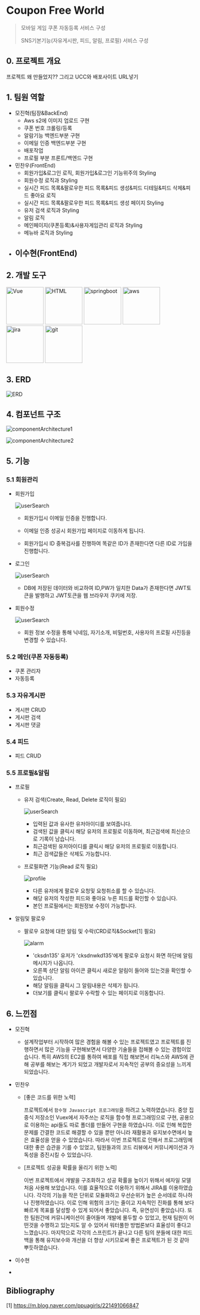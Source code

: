# Coupon Free World

> 모바일 게임 쿠폰 자동등록 서비스 구성
>
> SNS기본기능(자유게시판, 피드, 알림, 프로필) 서비스 구성

## 0. 프로젝트 개요

프로젝트 왜 만들었지?? 그리고 UCC와 배포사이트 URL넣기

## 1. 팀원 역할

- 모진혁(팀장&BackEnd)
  - Aws s2에 이미지 업로드 구현
  - 쿠폰 번호 크롤링/등록
  - 알람기능 백엔드부분 구현
  - 이메일 인증 백엔드부분 구현
  - 배포작업
  - 프로필 부분 프론트/백엔드 구현 
- 민찬우(FrontEnd)
  - 회원가입&로그인 로직, 회원가입&로그인 기능위주의 Styling
  - 회원수정 로직과 Styling
  - 실시간 피드 목록&팔로우한 피드 목록&피드 생성&피드 디테일&피드 삭제&피드 좋아요 로직
  - 실시간 피드 목록&팔로우한 피드 목록&피드 생성 페이지 Styling
  - 유저 검색 로직과 Styling
  - 알림 로직
  - 메인페이지(쿠폰등록)&사용자게임관리 로직과 Styling
  - 메뉴바 로직과 Styling
- 이수현(FrontEnd)
  - 

## 2. 개발 도구

<img src="README.assets/Vue.PNG" alt="Vue" height="100" />

<img src="README.assets/HTML.PNG" alt="HTML" height="100" />

<img src="README.assets/springboot.PNG" alt="springboot" height="100" />

<img src="README.assets/aws.PNG" alt="aws" height="100" />

<img src="README.assets/jira.PNG" alt="jira" height="100" />

<img src="README.assets/git.PNG" alt="git" height="100" />





## 3. ERD

![ERD](README.assets/ERD.PNG)

## 4. 컴포넌트 구조

![componentArchitecture1](README.assets/componentArchitecture1.PNG)

![componentArchitecture2](README.assets/componentArchitecture2.PNG)

## 5. 기능
### 5.1 회원관리

- 회원가입

  ![userSearch](README.assets/회원가입.gif)

  - 회원가입시 이메일 인증을 진행합니다. 
  - 이메일 인증 성공시 회원가입 페이지로 이동하게 됩니다.

  - 회원가입시 ID 중복검사를 진행하여 똑같은 ID가 존재한다면 다른 ID로 가입을 진행합니다.

- 로그인

  ![userSearch](README.assets/로그인.gif)

  - DB에 저장된 데이터와 비교하여 ID,PW가 일치한 Data가 존재한다면 JWT토큰을 발행하고 JWT토큰을 웹 브라우저 쿠키에 저장.



- 회원수정

  ![userSearch](README.assets/회원정보수정.gif)

  - 회원 정보 수정을 통해 닉네임, 자기소개, 비밀번호, 사용자의 프로필 사진등을 변경할 수 있습니다.

  

### 5.2 메인(쿠폰 자동등록)

- 쿠폰 관리자
- 자동등록

### 5.3 자유게시판

- 게시판 CRUD
- 게시판 검색
- 게시판 댓글

### 5.4 피드

- 피드 CRUD

### 5.5 프로필&알림

- 프로필
  - 유저 검색(Create, Read, Delete 로직이 필요)

    ![userSearch](README.assets/userSearch.gif)

    - 입력된 값과 유사한 유저아이디를 보여줍니다.
    - 검색된 값을 클릭시 해당 유저의 프로필로 이동하며, 최근검색에 최신순으로 기록이 남습니다.
    - 최근검색된 유저아이디를 클릭시 해당 유저의 프로필로 이동합니다.
    - 최근 검색값들은 삭제도 가능합니다.  
    
  - 프로필화면 기능(Read 로직 필요)
  
    ![profile](README.assets/profile.gif)
    
    - 다른 유저에게 팔로우 요청및 요청취소를 할 수 있습니다.
    - 해당 유저의 작성한 피드와 좋아요 누른 피드를 확인할 수 있습니다.
    - 본인 프로필에서는 회원정보 수정이 가능합니다.
  
- 알림및 팔로우

  - 팔로우 요청에 대한 알림 및 수락(CRD로직&Socket[1] 필요)

    ![alarm](README.assets/alarm.gif)
    
    - 'cksdn135' 유저가 'cksdnwkd135'에게 팔로우 요청시 화면 하단에 알림 메시지가 나옵니다.
    - 오른쪽 상단 알림 아이콘 클릭시 새로운 알림이 들어와 있는것을 확인할 수 있습니다.
    - 해당 알림을 클릭시 그 알림내용은 삭제가 됩니다.
    - 더보기를 클릭시 팔로우 수락할 수 있는 페이지로 이동합니다.

## 6. 느낀점

- 모진혁
  
  - 설계작업부터 시작하여 많은 경험을 해볼 수 있는 프로젝트였고 프로젝트를 진행하면서 많은 기능을 구현해보면서 다양한 기술들을 접해볼 수 있는 경험이었습니다. 특히 AWS의 EC2를 통하여 배포를 직접 해보면서 리눅스와 AWS에 관해 공부를 해보는 계기가 되었고 개발자로서 지속적인 공부의 중요성을 느끼게 되었습니다.
- 민찬우
  
  - [좋은 코드를 위한 노력]
  
    프로젝트에서 `함수형 Javascript 프로그래밍`을 하려고 노력하였습니다. 중앙 집중식 저장소인 Vuex에서 자주쓰는 로직을 함수형 프로그래밍으로 구현, 공용으로 이용하는 api들도 따로 폴더를 만들어 구현을 하였습니다. 이로 인해 복잡한 문제를 간결한 코드로 해결할 수 있을 뿐만 아니라 재활용과 유지보수면에서 높은 효율성을 얻을 수 있었습니다. 따라서 이번 프로젝트로 인해서 프로그래밍에 대한 좋은 습관을 기를 수 있었고, 팀원들과의 코드 리뷰에서 커뮤니케이션과 가독성을 증진시킬 수 있었습니다.
  
  - [프로젝트 성공을 확률을 올리기 위한 노력]
  
    이번 프로젝트에서 개발을 구조화하고 성공 확률을 높이기 위해서 에자일 모델 처음 사용해 보았습니다. 이를 효율적으로 이용하기 위해서 JIRA를 이용하였습니다. 각각의 기능을 작은 단위로 모듈화하고 우선순위가 높은 순서데로 하나하나 진행하였습니다. 이로 인해 위험의 크기는 줄이고 지속적인 진화를 통해 보다 빠르게 목표를 달성할 수 있게 되어서 좋았습니다. 즉, 유연성이 좋았습니다. 또한 팀원간에 커뮤니케이션이 줄어들며 개발에 몰두할 수 있었고, 현재 팀원이 어떤것을 수행하고 있는지도 알 수 있어서 워터풀한 방법론보다 효율성이 좋다고 느꼈습니다. 마지막으로 각각의 스프린트가 끝나고 다른 팀의 분들에 대한 피드백을 통해 유지보수와 개선을 더 향상 시키므로써 좋은 프로젝트가 된 것 같아 뿌듯하였습니다.
- 이수현
- 



## Bibliography

[1] https://m.blog.naver.com/ppuagirls/221491066847


